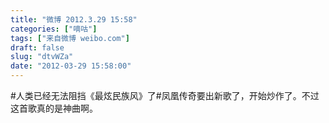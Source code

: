 ```yaml
---
title: "微博 2012.3.29 15:58"
categories: ["嘀咕"]
tags: ["来自微博 weibo.com"]
draft: false
slug: "dtvWZa"
date: "2012-03-29 15:58:00"
---
```


<p>#人类已经无法阻挡《最炫民族风》了#凤凰传奇要出新歌了，开始炒作了。不过这首歌真的是神曲啊。 ​​​​</p>
